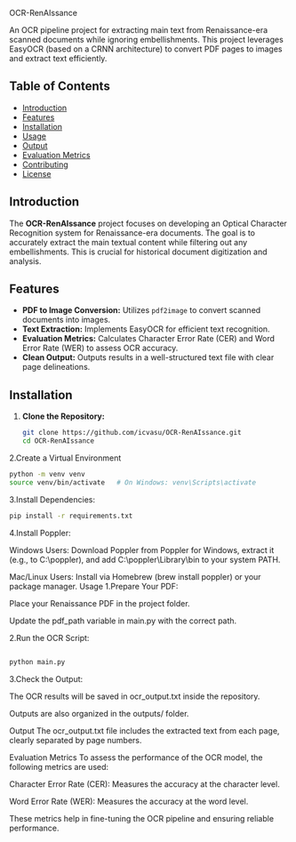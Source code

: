  OCR-RenAIssance

An OCR pipeline project for extracting main text from Renaissance-era scanned documents while ignoring embellishments. This project leverages EasyOCR (based on a CRNN architecture) to convert PDF pages to images and extract text efficiently.

## Table of Contents

- [Introduction](#introduction)
- [Features](#features)
- [Installation](#installation)
- [Usage](#usage)
- [Output](#output)
- [Evaluation Metrics](#evaluation-metrics)
- [Contributing](#contributing)
- [License](#license)

## Introduction

The **OCR-RenAIssance** project focuses on developing an Optical Character Recognition system for Renaissance-era documents. The goal is to accurately extract the main textual content while filtering out any embellishments. This is crucial for historical document digitization and analysis.

## Features

- **PDF to Image Conversion:** Utilizes `pdf2image` to convert scanned documents into images.
- **Text Extraction:** Implements EasyOCR for efficient text recognition.
- **Evaluation Metrics:** Calculates Character Error Rate (CER) and Word Error Rate (WER) to assess OCR accuracy.
- **Clean Output:** Outputs results in a well-structured text file with clear page delineations.

## Installation

1. **Clone the Repository:**
   ```sh
   git clone https://github.com/icvasu/OCR-RenAIssance.git
   cd OCR-RenAIssance

2.Create a Virtual Environment
   ```sh
python -m venv venv
source venv/bin/activate   # On Windows: venv\Scripts\activate

```
3.Install Dependencies:
```sh
pip install -r requirements.txt
```
4.Install Poppler:

Windows Users:
Download Poppler from Poppler for Windows, extract it (e.g., to C:\poppler\), and add C:\poppler\Library\bin to your system PATH.

Mac/Linux Users:
Install via Homebrew (brew install poppler) or your package manager.
Usage
1.Prepare Your PDF:

Place your Renaissance PDF in the project folder.

Update the pdf_path variable in main.py with the correct path.

2.Run the OCR Script:

```sh

python main.py
```

3.Check the Output:

The OCR results will be saved in ocr_output.txt inside the repository.

Outputs are also organized in the outputs/ folder.

Output
The ocr_output.txt file includes the extracted text from each page, clearly separated by page numbers.


Evaluation Metrics
To assess the performance of the OCR model, the following metrics are used:

Character Error Rate (CER): Measures the accuracy at the character level.

Word Error Rate (WER): Measures the accuracy at the word level.

These metrics help in fine-tuning the OCR pipeline and ensuring reliable performance.

